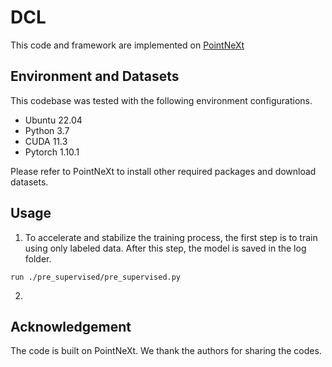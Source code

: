 # DCL
This code and framework are  implemented on [PointNeXt](https://github.com/guochengqian/PointNeXt)

## Environment and Datasets
This codebase was tested with the following environment configurations.

* Ubuntu 22.04
* Python 3.7
* CUDA 11.3
* Pytorch 1.10.1

Please refer to PointNeXt to install other required packages and download datasets.

## Usage

1. To accelerate and stabilize the training process, the first step is to train using only labeled data. After this step, the model is saved in the log folder. 

````
run ./pre_supervised/pre_supervised.py
````

2. 



## Acknowledgement
The code is built on PointNeXt. We thank the authors for sharing the codes.

